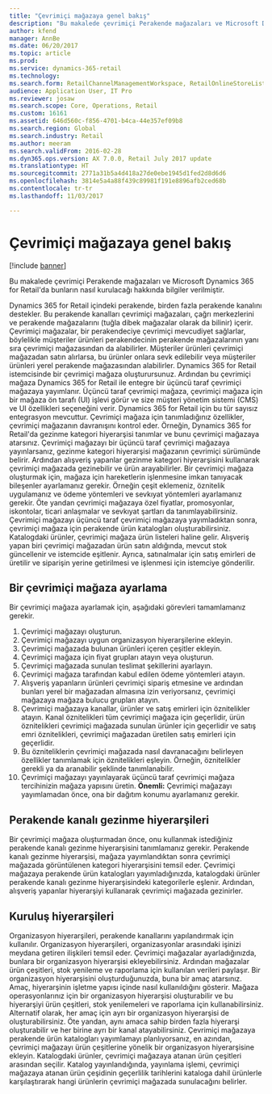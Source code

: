 ```yaml
---
title: "Çevrimiçi mağazaya genel bakış"
description: "Bu makalede çevrimiçi Perakende mağazaları ve Microsoft Dynamics 365 for Retail'da bunların nasıl kurulacağı hakkında bilgiler verilmiştir."
author: kfend
manager: AnnBe
ms.date: 06/20/2017
ms.topic: article
ms.prod: 
ms.service: dynamics-365-retail
ms.technology: 
ms.search.form: RetailChannelManagementWorkspace, RetailOnlineStoreList
audience: Application User, IT Pro
ms.reviewer: josaw
ms.search.scope: Core, Operations, Retail
ms.custom: 16161
ms.assetid: 646d560c-f856-4701-b4ca-44e357ef09b8
ms.search.region: Global
ms.search.industry: Retail
ms.author: meeram
ms.search.validFrom: 2016-02-28
ms.dyn365.ops.version: AX 7.0.0, Retail July 2017 update
ms.translationtype: HT
ms.sourcegitcommit: 2771a31b5a4d418a27de0ebe1945d1fed2d8d6d6
ms.openlocfilehash: 3814e5a4a88f439c89981f191e8896afb2ced68b
ms.contentlocale: tr-tr
ms.lasthandoff: 11/03/2017

---
```


# <a name="online-store-overview"></a>Çevrimiçi mağazaya genel bakış

[!include [banner](includes/banner.md)]

Bu makalede çevrimiçi Perakende mağazaları ve Microsoft Dynamics 365 for Retail'da bunların nasıl kurulacağı hakkında bilgiler verilmiştir.

Dynamics 365 for Retail içindeki perakende, birden fazla perakende kanalını destekler. Bu perakende kanalları çevrimiçi mağazaları, çağrı merkezlerini ve perakende mağazalarını (tuğla dibek mağazalar olarak da bilinir) içerir. Çevrimiçi mağazalar, bir perakendeciye çevrimiçi mevcudiyet sağlarlar, böylelikle müşteriler ürünleri perakendecinin perakende mağazalarının yanı sıra çevrimiçi mağazasından da alabilirler. Müşteriler ürünleri çevrimiçi mağazadan satın alırlarsa, bu ürünler onlara sevk edilebilir veya müşteriler ürünleri yerel perakende mağazasından alabilirler. Dynamics 365 for Retail istemcisinde bir çevrimiçi mağaza oluşturursunuz. Ardından bu çevrimiçi mağaza Dynamics 365 for Retail ile entegre bir üçüncü taraf çevrimiçi mağazaya yayımlanır. Üçüncü taraf çevrimiçi mağaza, çevrimiçi mağaza için bir mağaza ön tarafı (UI) işlevi görür ve size müşteri yönetim sistemi (CMS) ve UI özellikleri seçeneğini verir. Dynamics 365 for Retail için bu tür sayısız entegrasyon mevcuttur. Çevrimiçi mağaza için tanımladığınız özellikler, çevrimiçi mağazanın davranışını kontrol eder. Örneğin, Dynamics 365 for Retail'da gezinme kategori hiyerarşisi tanımlar ve bunu çevrimiçi mağazaya atarsınız. Çevrimiçi mağazayı bir üçüncü taraf çevrimiçi mağazaya yayınlarsanız, gezinme kategori hiyerarşisi mağazanın çevrimiçi sürümünde belirir. Ardından alışveriş yapanlar gezinme kategori hiyerarşisini kullanarak çevrimiçi mağazada gezinebilir ve ürün arayabilirler. Bir çevrimiçi mağaza oluşturmak için, mağaza için hareketlerin işlenmesine imkan tanıyacak bileşenler ayarlamanız gerekir. Örneğin çeşit eklemeniz, öznitelik uygulamanız ve ödeme yöntemleri ve sevkıyat yöntemleri ayarlamanız gerekir. Öte yandan çevrimiçi mağazaya özel fiyatlar, promosyonlar, iskontolar, ticari anlaşmalar ve sevkıyat şartları da tanımlayabilirsiniz. Çevrimiçi mağazayı üçüncü taraf çevrimiçi mağazaya yayımladıktan sonra, çevrimiçi mağaza için perakende ürün katalogları oluşturabilirsiniz. Katalogdaki ürünler, çevrimiçi mağaza ürün listeleri haline gelir. Alışveriş yapan biri çevrimiçi mağazadan ürün satın aldığında, mevcut stok güncellenir ve istemcide eşitlenir. Ayrıca, satınalmalar için satış emirleri de üretilir ve siparişin yerine getirilmesi ve işlenmesi için istemciye gönderilir.

## <a name="set-up-an-online-store"></a>Bir çevrimiçi mağaza ayarlama
Bir çevrimiçi mağaza ayarlamak için, aşağıdaki görevleri tamamlamanız gerekir.

1.  Çevrimiçi mağazayı oluşturun.
2.  Çevrimiçi mağazayı uygun organizasyon hiyerarşilerine ekleyin.
3.  Çevrimiçi mağazada bulunan ürünleri içeren çeşitler ekleyin.
4.  Çevrimiçi mağaza için fiyat grupları atayın veya oluşturun.
5.  Çevrimiçi mağazada sunulan teslimat şekillerini ayarlayın.
6.  Çevrimiçi mağaza tarafından kabul edilen ödeme yöntemleri atayın.
7.  Alışveriş yapanların ürünleri çevrimiçi sipariş etmesine ve ardından bunları yerel bir mağazadan almasına izin veriyorsanız, çevrimiçi mağazaya mağaza bulucu grupları atayın.
8.  Çevrimiçi mağazaya kanallar, ürünler ve satış emirleri için öznitelikler atayın. Kanal öznitelikleri tüm çevrimiçi mağaza için geçerlidir, ürün öznitelikleri çevrimiçi mağazada sunulan ürünler için geçerlidir ve satış emri öznitelikleri, çevrimiçi mağazadan üretilen satış emirleri için geçerlidir.
9.  Bu özniteliklerin çevrimiçi mağazada nasıl davranacağını belirleyen özellikler tanımlamak için öznitelikleri eşleyin. Örneğin, öznitelikler gerekli ya da aranabilir şeklinde tanımlanabilir.
10. Çevrimiçi mağazayı yayınlayarak üçüncü taraf çevrimiçi mağaza tercihinizin mağaza yapısını üretin. **Önemli:** Çevrimiçi mağazayı yayımlamadan önce, ona bir dağıtım konumu ayarlamanız gerekir.

## <a name="retail-channel-navigation-hierarchies"></a>Perakende kanalı gezinme hiyerarşileri
Bir çevrimiçi mağaza oluşturmadan önce, onu kullanmak istediğiniz perakende kanalı gezinme hiyerarşisini tanımlamanız gerekir. Perakende kanalı gezinme hiyerarşisi, mağaza yayımlandıktan sonra çevrimiçi mağazada görüntülenen kategori hiyerarşisini temsil eder. Çevrimiçi mağazaya perakende ürün katalogları yayımladığınızda, katalogdaki ürünler perakende kanalı gezinme hiyerarşisindeki kategorilerle eşlenir. Ardından, alışveriş yapanlar hiyerarşiyi kullanarak çevrimiçi mağazada gezinirler.

## <a name="organization-hierarchies"></a>Kuruluş hiyerarşileri
Organizasyon hiyerarşileri, perakende kanallarını yapılandırmak için kullanılır. Organizasyon hiyerarşileri, organizasyonlar arasındaki işinizi meydana getiren ilişkileri temsil eder. Çevrimiçi mağazalar ayarladığınızda, bunlara bir organizasyon hiyerarşisi ekleyebilirsiniz. Ardından mağazalar ürün çeşitleri, stok yenileme ve raporlama için kullanılan verileri paylaşır. Bir organizasyon hiyerarşisini oluşturduğunuzda, buna bir amaç atarsınız. Amaç, hiyerarşinin işletme yapısı içinde nasıl kullanıldığını gösterir. Mağaza operasyonlarınız için bir organizasyon hiyerarşisi oluşturabilir ve bu hiyerarşiyi ürün çeşitleri, stok yenilemeleri ve raporlama için kullanabilirsiniz. Alternatif olarak, her amaç için ayrı bir organizasyon hiyerarşisi de oluşturabilirsiniz. Öte yandan, aynı amaca sahip birden fazla hiyerarşi oluşturabilir ve her birine ayrı bir kanal atayabilirsiniz. Çevrimiçi mağazaya perakende ürün katalogları yayımlamayı planlıyorsanız, en azından, çevrimiçi mağazayı ürün çeşitlerine yönelik bir organizasyon hiyerarşisine ekleyin. Katalogdaki ürünler, çevrimiçi mağazaya atanan ürün çeşitleri arasından seçilir. Katalog yayınlandığında, yayınlama işlemi, çevrimiçi mağazaya atanan ürün çeşidinin geçerlilik tarihlerini kataloga dahil ürünlerle karşılaştırarak hangi ürünlerin çevrimiçi mağazada sunulacağını belirler.





